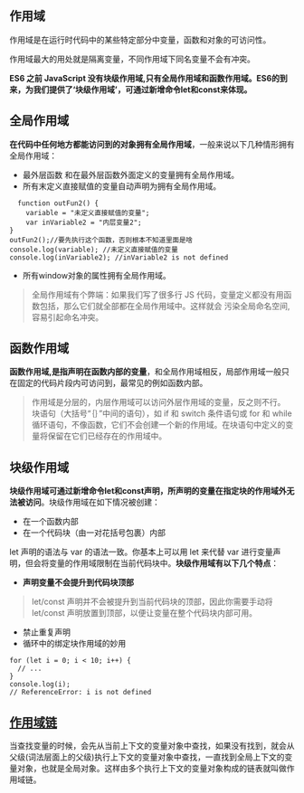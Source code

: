 ## 作用域

作用域是在运行时代码中的某些特定部分中变量，函数和对象的可访问性。

作用域最大的用处就是隔离变量，不同作用域下同名变量不会有冲突。

**ES6 之前 JavaScript 没有块级作用域,只有全局作用域和函数作用域。ES6的到来，为我们提供了‘块级作用域’，可通过新增命令let和const来体现。**


## 全局作用域

**在代码中任何地方都能访问到的对象拥有全局作用域**，一般来说以下几种情形拥有全局作用域：

- 最外层函数 和在最外层函数外面定义的变量拥有全局作用域。
- 所有末定义直接赋值的变量自动声明为拥有全局作用域。
```
  function outFun2() {
    variable = "未定义直接赋值的变量";
    var inVariable2 = "内层变量2";
}
outFun2();//要先执行这个函数，否则根本不知道里面是啥
console.log(variable); //未定义直接赋值的变量
console.log(inVariable2); //inVariable2 is not defined
```
- 所有window对象的属性拥有全局作用域。

> 全局作用域有个弊端：如果我们写了很多行 JS 代码，变量定义都没有用函数包括，那么它们就全部都在全局作用域中。这样就会 污染全局命名空间, 容易引起命名冲突。

## 函数作用域

**函数作用域,是指声明在函数内部的变量**，和全局作用域相反，局部作用域一般只在固定的代码片段内可访问到，最常见的例如函数内部。

> 作用域是分层的，内层作用域可以访问外层作用域的变量，反之则不行。
> 块语句（大括号“｛｝”中间的语句），如 if 和 switch 条件语句或 for 和 while 循环语句，不像函数，它们不会创建一个新的作用域。在块语句中定义的变量将保留在它们已经存在的作用域中。

## 块级作用域

**块级作用域可通过新增命令let和const声明，所声明的变量在指定块的作用域外无法被访问**。块级作用域在如下情况被创建：

- 在一个函数内部
- 在一个代码块（由一对花括号包裹）内部

let 声明的语法与 var 的语法一致。你基本上可以用 let 来代替 var 进行变量声明，但会将变量的作用域限制在当前代码块中。**块级作用域有以下几个特点**：

- **声明变量不会提升到代码块顶部**
> let/const 声明并不会被提升到当前代码块的顶部，因此你需要手动将 let/const 声明放置到顶部，以便让变量在整个代码块内部可用。

- 禁止重复声明
- 循环中的绑定块作用域的妙用
```
for (let i = 0; i < 10; i++) {
  // ...
}
console.log(i);
// ReferenceError: i is not defined
```


## [作用域链](https://github.com/mqyqingfeng/Blog/issues/4)

当查找变量的时候，会先从当前上下文的变量对象中查找，如果没有找到，就会从父级(词法层面上的父级)执行上下文的变量对象中查找，一直找到全局上下文的变量对象，也就是全局对象。这样由多个执行上下文的变量对象构成的链表就叫做作用域链。

